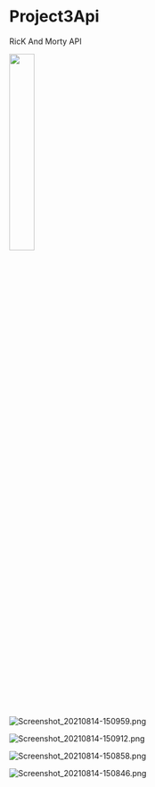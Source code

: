 # Project3Api

RicK And Morty API

<img src="https://user-images.githubusercontent.com/60360836/129466569-5c15c3d6-f6ec-4828-8ad9-ff2291bdf87a.png" width="30%">

![Screenshot_20210814-150959.png](https://user-images.githubusercontent.com/60360836/129466569-5c15c3d6-f6ec-4828-8ad9-ff2291bdf87a.png)

![Screenshot_20210814-150912.png](https://user-images.githubusercontent.com/60360836/129466572-fe803ebf-8027-45bd-a52c-bfe142e98872.png)

![Screenshot_20210814-150858.png](https://user-images.githubusercontent.com/60360836/129466577-4a526077-7792-430c-8306-2c9c4ca12ce6.png)

![Screenshot_20210814-150846.png](https://user-images.githubusercontent.com/60360836/129466580-e2142e7c-246a-408f-8d3d-714e4cfdc254.png)

